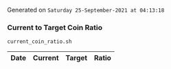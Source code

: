 Generated on `Saturday 25-September-2021 at 04:13:18`

### Current to Target Coin Ratio
`current_coin_ratio.sh`

Date|Current|Target|Ratio
---|---|---|---
